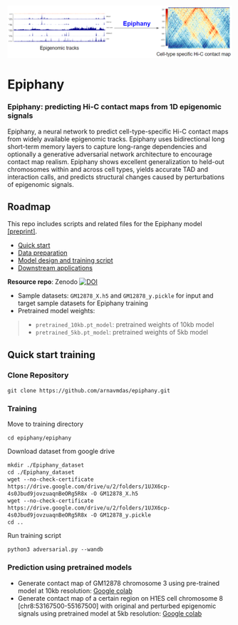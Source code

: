 
<img src="docs/Epiphany_prediction.png" width="1000">


# Epiphany

### **Epiphany: predicting Hi-C contact maps from 1D epigenomic signals**

Epiphany, a neural network to predict cell-type-specific Hi-C contact maps from widely available epigenomic tracks. Epiphany uses bidirectional long short-term memory layers to capture long-range dependencies and optionally a generative adversarial network architecture to encourage contact map realism. Epiphany shows excellent generalization to held-out chromosomes within and across cell types, yields accurate TAD and interaction calls, and predicts structural changes caused by perturbations of epigenomic signals.

## Roadmap
This repo includes scripts and related files for the Epiphany model [[preprint]](https://www.biorxiv.org/content/10.1101/2021.12.02.470663v1).

- [Quick start](#quick-start-training)
- [Data preparation](/data_preparation/Readme.md)
- [Model design and training script](/epiphany/Readme.md)
- [Downstream applications](/downstream/Readme.md)

**Resource repo**: Zenodo [![DOI](https://zenodo.org/badge/DOI/10.5281/zenodo.7795868.svg)](https://doi.org/10.5281/zenodo.7795868)

- Sample datasets: `GM12878_X.h5` and `GM12878_y.pickle` for input and target sample datasets for Epiphany training
- Pretrained model weights: 
>- `pretrained_10kb.pt_model`: pretrained weights of 10kb model 
>- `pretrained_5kb.pt_model`: pretrained weights of 5kb model


## Quick start training
### Clone Repository
```
git clone https://github.com/arnavmdas/epiphany.git
```

### Training
Move to training directory
```
cd epiphany/epiphany
```

Download dataset from google drive

```
mkdir ./Epiphany_dataset
cd ./Epiphany_dataset
wget --no-check-certificate https://drive.google.com/drive/u/2/folders/1UJX6cp-4s0Jbud9jovzuaqnBeORg5R8x -O GM12878_X.h5
wget --no-check-certificate https://drive.google.com/drive/u/2/folders/1UJX6cp-4s0Jbud9jovzuaqnBeORg5R8x -O GM12878_y.pickle
cd ..
```


Run training script
```
python3 adversarial.py --wandb
```

### Prediction using pretrained models 

- Generate contact map of GM12878 chromosome 3 using pre-trained model at 10kb resolution: [Google colab](https://colab.research.google.com/drive/1DhnboWQvZcltbXKYzHrfm8JSBu9xG4M3?usp=sharing)
- Generate contact map of a certain region on H1ES cell chromosome 8 [chr8:53167500-55167500] with original and perturbed epigenomic signals using pretrained model at 5kb resolution: [Google colab](https://colab.research.google.com/drive/1KjWXWl3OEZXrZGtu-rkG0nw0Odix6syP?authuser=1#scrollTo=opwMnpPFJaC7)